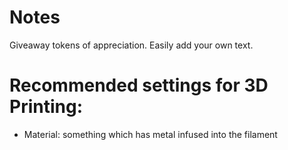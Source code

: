 # Notes
Giveaway tokens of appreciation. Easily add your own text.

# Recommended settings for 3D Printing:
* Material: something which has metal infused into the filament

